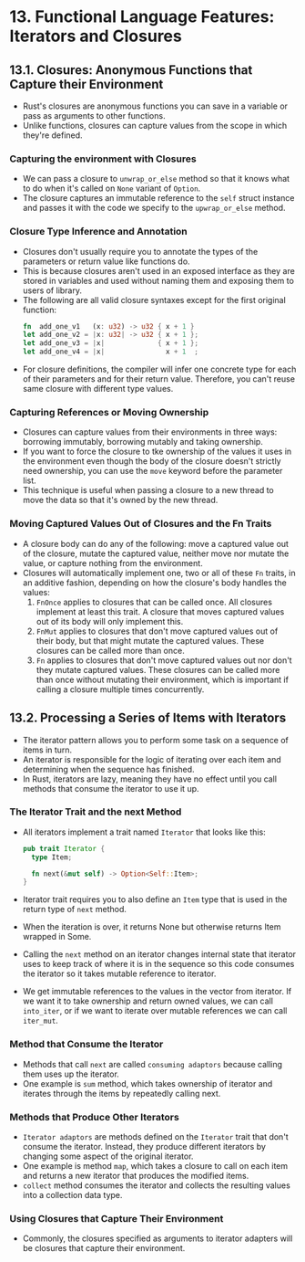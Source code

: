 # 13. Functional Language Features: Iterators and Closures

## 13.1. Closures: Anonymous Functions that Capture their Environment

- Rust's closures are anonymous functions you can save in a variable or pass as arguments to other functions.
- Unlike functions, closures can capture values from the scope in which they're defined.

### Capturing the environment with Closures

- We can pass a closure to `unwrap_or_else` method so that it knows what to do when it's called on `None` variant of `Option`.
- The closure captures an immutable reference to the `self` struct instance and passes it with the code we specify to the `upwrap_or_else` method.

### Closure Type Inference and Annotation

- Closures don't usually require you to annotate the types of the parameters or return value like functions do.
- This is because closures aren't used in an exposed interface as they are stored in variables and used without naming them and exposing them to users of library.
- The following are all valid closure syntaxes except for the first original function:
  ```rust
  fn  add_one_v1   (x: u32) -> u32 { x + 1 }
  let add_one_v2 = |x: u32| -> u32 { x + 1 };
  let add_one_v3 = |x|             { x + 1 };
  let add_one_v4 = |x|               x + 1  ;
  ```
- For closure definitions, the compiler will infer one concrete type for each of their parameters and for their return value. Therefore, you can't reuse same closure with different type values.

### Capturing References or Moving Ownership

- Closures can capture values from their environments in three ways: borrowing immutably, borrowing mutably and taking ownership.
- If you want to force the closure to tke ownership of the values it uses in the environment even though the body of the closure doesn't strictly need ownership, you can use the `move` keyword before the parameter list.
- This technique is useful when passing a closure to a new thread to move the data so that it's owned by the new thread.

### Moving Captured Values Out of Closures and the Fn Traits

- A closure body can do any of the following: move a captured value out of the closure, mutate the captured value, neither move nor mutate the value, or capture nothing from the environment.
- Closures will automatically implement one, two or all of these `Fn` traits, in an additive fashion, depending on how the closure's body handles the values:
  1. `FnOnce` applies to closures that can be called once. All closures implement at least this trait. A closure that moves captured values out of its body will only implement this.
  2. `FnMut` applies to closures that don't move captured values out of their body, but that might mutate the captured values. These closures can be called more than once.
  3. `Fn` applies to closures that don't move captured values out nor don't they mutate captured values. These closures can be called more than once without mutating their environment, which is important if calling a closure multiple times concurrently.

## 13.2. Processing a Series of Items with Iterators

- The iterator pattern allows you to perform some task on a sequence of items in turn.
- An iterator is responsible for the logic of iterating over each item and determining when the sequence has finished.
- In Rust, iterators are lazy, meaning they have no effect until you call methods that consume the iterator to use it up.

### The Iterator Trait and the next Method

- All iterators implement a trait named `Iterator` that looks like this:

  ```rust
  pub trait Iterator {
    type Item;

    fn next(&mut self) -> Option<Self::Item>;
  }
  ```

- Iterator trait requires you to also define an `Item` type that is used in the return type of `next` method.
- When the iteration is over, it returns None but otherwise returns Item wrapped in Some.
- Calling the `next` method on an iterator changes internal state that iterator uses to keep track of where it is in the sequence so this code consumes the iterator so it takes mutable reference to iterator.
- We get immutable references to the values in the vector from iterator. If we want it to take ownership and return owned values, we can call `into_iter`, or if we want to iterate over mutable references we can call `iter_mut`.

### Method that Consume the Iterator

- Methods that call `next` are called `consuming adaptors` because calling them uses up the iterator.
- One example is `sum` method, which takes ownership of iterator and iterates through the items by repeatedly calling next.

### Methods that Produce Other Iterators

- `Iterator adaptors` are methods defined on the `Iterator` trait that don't consume the iterator. Instead, they produce different iterators by changing some aspect of the original iterator.
- One example is method `map`, which takes a closure to call on each item and returns a new iterator that produces the modified items.
- `collect` method consumes the iterator and collects the resulting values into a collection data type.

### Using Closures that Capture Their Environment

- Commonly, the closures specified as arguments to iterator adapters will be closures that capture their environment.
